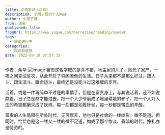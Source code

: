 ```yaml
---
title: 读书笔记《活着》
description: 小胡子哥的个人网站
author: 小胡子哥
from: 语雀
published: false
fromUrl: https://www.yuque.com/barretlee/reading/nse68r
tags:
  - 阅读进行中
categories:
  - 观点和感想
date: 2022-09-18 07:57:33
---
```


作者：余华
![image](https://cdn.jsdelivr.net/gh/barretlee/blog/blog/src/blogimgs/2022/09/18/1663502441251-f49c6744-bc26-4aca-afa5-13b3665938f1.png)
富贵这名字取的是真不错，地主家的儿子，败光了家产，一夜之间变成贫农，从此开启了穷困潦倒的生活。日子从来都不是那么好过，跟人斗、跟生活斗、跟命运斗，最终还是没能斗过这难缠的岁月。

活着，或是一件再简单不过是的事情了，但是在富贵身上，与其说活着，还不如说熬着，日子总是熬才能过去，把一个大少爷磨成了地里耕地的驴子，把一个人对人生的希望都磨灭成了灰烬。每一刻都是如履针毡，每一秒都是带血的辛酸。

富贵的人生局限在所处时代，无可厚非，他也只是社会的一缕缩影，微不足道。但同时，恰恰也是这一缕又一缕的微不足道，构成了那个惨淡、昏暗的时代，挣扎亦是徒劳的。


